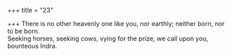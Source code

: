 +++
title = "23"

+++
There is no other heavenly one like you, nor earthly; neither born, nor  to be born.  
Seeking horses, seeking cows, vying for the prize, we call upon you,  bounteous Indra.  